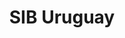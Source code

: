 ---
layout: home
klass: home
title: SIB Uruguay
description: Biodiversity Information System of Uruguay
background: https://upload.wikimedia.org/wikipedia/commons/thumb/e/ea/Tucu_tucu_%28Ctenomys_pearsoni%29%2C_Uruguay%2C_2022.jpg/1280px-Tucu_tucu_%28Ctenomys_pearsoni%29%2C_Uruguay%2C_2022.jpg
imageLicense: |
  CC BY 4.0 - <em>Ctenomys pearsoni</em> (Tucu Tucu). By Enrique González, Museo Nacional de Historia Natural de Uruguay. 2022. Via Wikimedia Commons
lang: en
lang-ref: home
height: 80vh
permalink: /en
cta:
  - text: Data from Uruguay
    href: /en/occurrence/search/?view=MAP
    isPrimary: true
  - text: About us
    href: /en/about
composition:
  - type: heroImage
  - data: en.sections.stats
    type: stats
  - data: en.sections.welcome
    type: split
  - data: en.sections.checklist
    type: features
  - type: latestPosts
    data: we_do_not_want_any_header
---